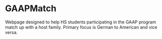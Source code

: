 # GAAPMatch
Webpage designed to help HS students participating in the GAAP program match up with a host family. Primary focus is German to American and vice versa.
